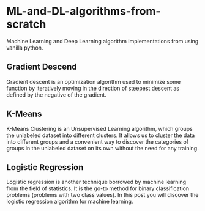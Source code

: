 # ML-and-DL-algorithms-from-scratch
Machine Learning and Deep Learning  algorithm implementations from using vanilla python.

## Gradient Descend
Gradient descent is an optimization algorithm used to minimize some function by iteratively moving in the direction of steepest descent as defined by the negative of the gradient.

## K-Means
K-Means Clustering is an Unsupervised Learning algorithm, which groups the unlabeled dataset into different clusters. It allows us to cluster the data into different groups and a convenient way to discover the categories of groups in the unlabeled dataset on its own without the need for any training.

## Logistic Regression
Logistic regression is another technique borrowed by machine learning from the field of statistics. It is the go-to method for binary classification problems (problems with two class values). In this post you will discover the logistic regression algorithm for machine learning.


